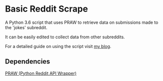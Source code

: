 # Basic Reddit Scrape

A Python 3.6 script that uses PRAW to retrieve data on submissions made to the 'jokes' subreddit. 

It can be easily edited to collect data from other subreddits.

For a detailed guide on using the script visit [my blog](https://benjaminturpin.wordpress.com/2017/08/02/intro-to-web-scraping-reddit-with-python/).

## Dependencies

[PRAW (Python Reddit API Wrapper)](https://praw.readthedocs.io/en/latest/getting_started/installation.html)
